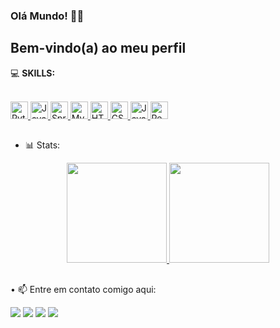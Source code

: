 ### Olá Mundo! 👋🏼
## Bem-vindo(a) ao meu perfil  

💻 **SKILLS:**
<div style="display: inline_block"><br>
  <a href="#">
    <img height="28" src="https://img.shields.io/badge/Python-14354C?style=for-the-badge&logo=python&logoColor=white" alt="Python">
    <img height="28" src="https://img.shields.io/badge/Java-ED8B00?style=for-the-badge&logo=openjdk&logoColor=white" alt="Java">
    <img height="28" src="https://img.shields.io/badge/Spring-6DB33F?style=for-the-badge&logo=spring&logoColor=white" alt="Spring">
    <img height="28" src="https://img.shields.io/badge/MySQL-00000F?style=for-the-badge&logo=mysql&logoColor=white" alt="MySQL">
    <img height="28" src="https://img.shields.io/badge/HTML5-E34F26?style=for-the-badge&logo=html5&logoColor=white" alt="HTML5">
    <img height="28" src="https://img.shields.io/badge/CSS3-1572B6?style=for-the-badge&logo=css3&logoColor=white" alt="CSS3">
    <img height="28" src="https://img.shields.io/badge/JavaScript-F7DF1E?style=for-the-badge&logo=javascript&logoColor=black" alt="JavaScript">
    <img height="28" src="https://img.shields.io/badge/React-20232A?style=for-the-badge&logo=react&logoColor=61DAFB" alt="React">
  </a>
</div>

##


- 📊 Stats:

<div align="center">
  <a href="https://github.com/TaryNascimento">
    <img height="160em" src="https://github-readme-stats.vercel.app/api?username=TaryNascimento&show_icons=true&theme=dark&include_all_commits=true&count_private=true"/>
    <img height="160em" src="https://github-readme-stats.vercel.app/api/top-langs/?username=TaryNascimento&layout=compact&langs_count=7&theme=dark"/>
  </a>
</div>

##

• 📫 Entre em contato comigo aqui:
<div> 
  <a href="https://instagram.com/tarynasc" target="_blank"><img src="https://img.shields.io/badge/-Instagram-%23E4405F?style=for-the-badge&logo=instagram&logoColor=white" target="_blank"></a> 
  <a href="mailto:tary.junior47@gmail.com"><img src="https://img.shields.io/badge/-Gmail-%23333?style=for-the-badge&logo=gmail&logoColor=white" target="_blank"></a>
  <a href="https://www.linkedin.com/in/tarynascimento/" target="_blank"><img src="https://img.shields.io/badge/-LinkedIn-%230077B5?style=for-the-badge&logo=linkedin&logoColor=white" target="_blank"></a>
  <a href="https://wa.me/5581984417364" target="_blank"><img src="https://img.shields.io/badge/WhatsApp-25D366?style=for-the-badge&logo=whatsapp&logoColor=white" target="_blank"></a> 
</div>
